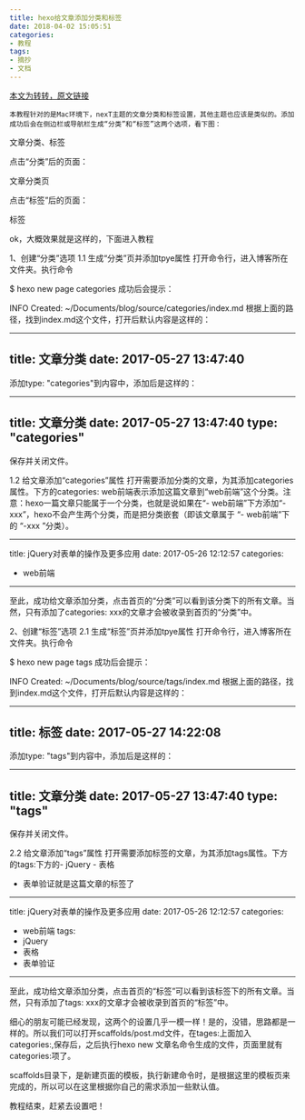 ```yaml
---
title: hexo给文章添加分类和标签
date: 2018-04-02 15:05:51
categories:
- 教程
tags:
- 摘抄
- 文档
---
```

[本文为转转，原文链接](https://linlif.github.io/2017/05/27/Hexo%E4%BD%BF%E7%94%A8%E6%94%BB%E7%95%A5-%E6%B7%BB%E5%8A%A0%E5%88%86%E7%B1%BB%E5%8F%8A%E6%A0%87%E7%AD%BE/)

    本教程针对的是Mac环境下，nexT主题的文章分类和标签设置，其他主题也应该是类似的。添加成功后会在侧边栏或导航栏生成“分类”和“标签”这两个选项，看下图：

文章分类、标签

点击“分类”后的页面：

文章分类页

点击“标签”后的页面：

标签

ok，大概效果就是这样的，下面进入教程

1、创建“分类”选项
1.1 生成“分类”页并添加tpye属性
打开命令行，进入博客所在文件夹。执行命令

$ hexo new page categories
成功后会提示：

INFO  Created: ~/Documents/blog/source/categories/index.md
根据上面的路径，找到index.md这个文件，打开后默认内容是这样的：

---
title: 文章分类
date: 2017-05-27 13:47:40
---
添加type: "categories"到内容中，添加后是这样的：

---
title: 文章分类
date: 2017-05-27 13:47:40
type: "categories"
---
保存并关闭文件。

1.2 给文章添加“categories”属性
打开需要添加分类的文章，为其添加categories属性。下方的categories: web前端表示添加这篇文章到“web前端”这个分类。注意：hexo一篇文章只能属于一个分类，也就是说如果在“- web前端”下方添加“-xxx”，hexo不会产生两个分类，而是把分类嵌套（即该文章属于 “- web前端”下的 “-xxx ”分类）。

---
title: jQuery对表单的操作及更多应用
date: 2017-05-26 12:12:57
categories: 
- web前端
---
至此，成功给文章添加分类，点击首页的“分类”可以看到该分类下的所有文章。当然，只有添加了categories: xxx的文章才会被收录到首页的“分类”中。

2、创建“标签”选项
2.1 生成“标签”页并添加tpye属性
打开命令行，进入博客所在文件夹。执行命令

$ hexo new page tags
成功后会提示：

INFO  Created: ~/Documents/blog/source/tags/index.md
根据上面的路径，找到index.md这个文件，打开后默认内容是这样的：

---
title: 标签
date: 2017-05-27 14:22:08
---
添加type: "tags"到内容中，添加后是这样的：

---
title: 文章分类
date: 2017-05-27 13:47:40
type: "tags"
---
保存并关闭文件。

2.2 给文章添加“tags”属性
打开需要添加标签的文章，为其添加tags属性。下方的tags:下方的- jQuery - 表格
- 表单验证就是这篇文章的标签了

---
title: jQuery对表单的操作及更多应用
date: 2017-05-26 12:12:57
categories: 
- web前端
tags:
- jQuery
- 表格
- 表单验证
---
至此，成功给文章添加分类，点击首页的“标签”可以看到该标签下的所有文章。当然，只有添加了tags: xxx的文章才会被收录到首页的“标签”中。

细心的朋友可能已经发现，这两个的设置几乎一模一样！是的，没错，思路都是一样的。所以我们可以打开scaffolds/post.md文件，在tages:上面加入categories:,保存后，之后执行hexo new 文章名命令生成的文件，页面里就有categories:项了。

scaffolds目录下，是新建页面的模板，执行新建命令时，是根据这里的模板页来完成的，所以可以在这里根据你自己的需求添加一些默认值。

教程结束，赶紧去设置吧！
